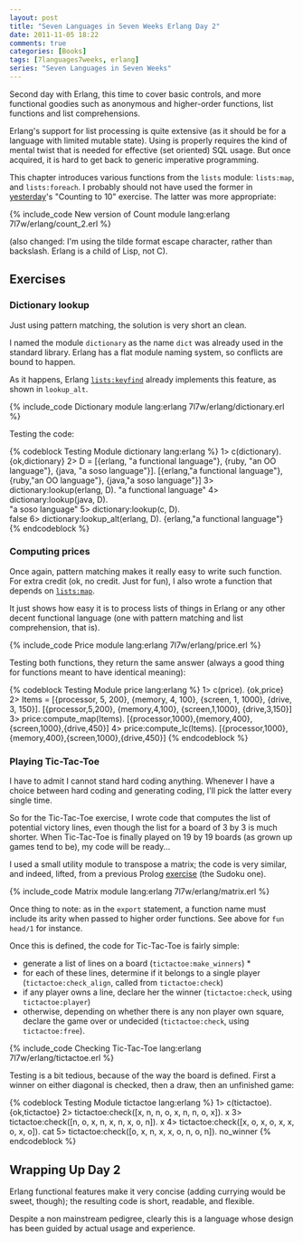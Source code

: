 ```yaml
---
layout: post
title: "Seven Languages in Seven Weeks Erlang Day 2"
date: 2011-11-05 18:22
comments: true
categories: [Books]
tags: [7languages7weeks, erlang]
series: "Seven Languages in Seven Weeks"
---
```

Second day with Erlang, this time to cover basic controls, and more functional goodies such as anonymous and higher-order functions, list functions and list comprehensions.
<!--more-->
Erlang's support for list processing is quite extensive (as it should be for a language with limited mutable state). Using is properly requires the kind of mental twist that is needed for effective (set oriented) SQL usage. But once acquired, it is hard to get back to generic imperative programming.

This chapter introduces various functions from the `lists` module: `lists:map`, and `lists:foreach`. I probably should not have used the former in [yesterday](/blog/2011/11/04/seven-languages-in-seven-weeks-erlang-day-1/)'s "Counting to 10" exercise. The latter was more appropriate:

{% include_code New version of Count module lang:erlang 7l7w/erlang/count_2.erl %}

(also changed: I'm using the tilde format escape character, rather than backslash. Erlang is a child of Lisp, not C).

Exercises
---------

### Dictionary lookup

Just using pattern matching, the solution is very short an clean.

I named the module `dictionary` as the name `dict` was already used in the standard library. Erlang has a flat module naming system, so conflicts are bound to happen.

As it happens, Erlang [`lists:keyfind`](http://www.erlang.org/doc/man/lists.html#keyfind-3) already implements this feature, as shown in `lookup_alt`.

{% include_code Dictionary module lang:erlang 7l7w/erlang/dictionary.erl %}

Testing the code:

{% codeblock Testing Module dictionary lang:erlang %}
1> c(dictionary).
{ok,dictionary}
2> D = [{erlang, "a functional language"}, {ruby, "an OO language"}, {java, "a soso language"}].
[{erlang,"a functional language"},
 {ruby,"an OO language"},
 {java,"a soso language"}]
3> dictionary:lookup(erlang, D).
"a functional language"
4> dictionary:lookup(java, D).  
"a soso language"
5> dictionary:lookup(c, D).   
false
6> dictionary:lookup_alt(erlang, D).
{erlang,"a functional language"}
{% endcodeblock %}

### Computing prices

Once again, pattern matching makes it really easy to write such function. For extra credit (ok, no credit. Just for fun), I also wrote a function that depends on [`lists:map`](http://www.erlang.org/doc/man/lists.html#map-2). 

It just shows how easy it is to process lists of things in Erlang or any other decent functional language (one with pattern matching and list comprehension, that is).

{% include_code Price module lang:erlang 7l7w/erlang/price.erl %}

Testing both functions, they return the same answer (always a good thing for functions meant to have identical meaning):

{% codeblock Testing Module price lang:erlang %}
1> c(price).
{ok,price}
2> Items = [{processor, 5, 200}, {memory, 4, 100}, {screen, 1, 1000}, {drive, 3, 150}].
[{processor,5,200},
 {memory,4,100},
 {screen,1,1000},
 {drive,3,150}]
3> price:compute_map(Items).
[{processor,1000},{memory,400},{screen,1000},{drive,450}]
4> price:compute_lc(Items).
[{processor,1000},{memory,400},{screen,1000},{drive,450}]
{% endcodeblock %}

### Playing Tic-Tac-Toe

I have to admit I cannot stand hard coding anything. Whenever I have a choice between hard coding and generating coding, I'll pick the latter every single time.

So for the Tic-Tac-Toe exercise, I wrote code that computes the list of potential victory lines, even though the list for a board of 3 by 3 is much shorter. When Tic-Tac-Toe is finally played on 19 by 19 boards (as grown up games tend to be), my code will be ready...

I used a small utility module to transpose a matrix; the code is very similar, and indeed, lifted, from a previous Prolog [exercise](/blog/2011/10/24/seven-languages-in-seven-weeks-prolog-day-3/) (the Sudoku one).

{% include_code Matrix module lang:erlang 7l7w/erlang/matrix.erl %}

Once thing to note: as in the `export` statement, a function name must include its arity when passed to higher order functions. See above for `fun head/1` for instance.

Once this is defined, the code for Tic-Tac-Toe is fairly simple:

 * generate a list of lines on a board (`tictactoe:make_winners`) *
 * for each of these lines, determine if it belongs to a single player (`tictactoe:check_align`, called from `tictactoe:check`)
 * if any player owns a line, declare her the winner (`tictactoe:check`, using `tictactoe:player`)
 * otherwise, depending on whether there is any non player own square, declare the game over or undecided (`tictactoe:check`, using `tictactoe:free`).

{% include_code Checking Tic-Tac-Toe lang:erlang 7l7w/erlang/tictactoe.erl %}

Testing is a bit tedious, because of the way the board is defined. First a winner on either diagonal is checked, then a draw, then an unfinished game:

{% codeblock Testing Module tictactoe lang:erlang %}
1> c(tictactoe).
{ok,tictactoe}
2> tictactoe:check([x, n, n, o, x, n, n, o, x]).
x
3> tictactoe:check([n, o, x, n, x, n, x, o, n]).
x
4> tictactoe:check([x, o, x, o, x, x, o, x, o]).
cat
5> tictactoe:check([o, x, n, x, x, o, n, o, n]).
no_winner
{% endcodeblock %}

Wrapping Up Day 2
-----------------

Erlang functional features make it very concise (adding currying would be sweet, though); the resulting code is short, readable, and flexible.

Despite a non mainstream pedigree, clearly this is a language whose design has been guided by actual usage and experience.